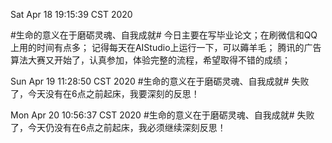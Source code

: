 Sat Apr 18 19:15:39 CST 2020

#生命的意义在于磨砺灵魂、自我成就#
今日主要在写毕业论文；在刷微信和QQ上用的时间有点多；
记得每天在AIStudio上运行一下，可以薅羊毛；
腾讯的广告算法大赛又开始了，认真参加，体验完整的流程，希望取得不错的成绩；

Sun Apr 19 11:28:50 CST 2020
#生命的意义在于磨砺灵魂、自我成就#
失败了，今天没有在6点之前起床，我要深刻的反思！

Mon Apr 20 10:56:37 CST 2020
#生命的意义在于磨砺灵魂、自我成就#
失败了，今天仍没有在6点之前起床，我必须继续深刻反思！
